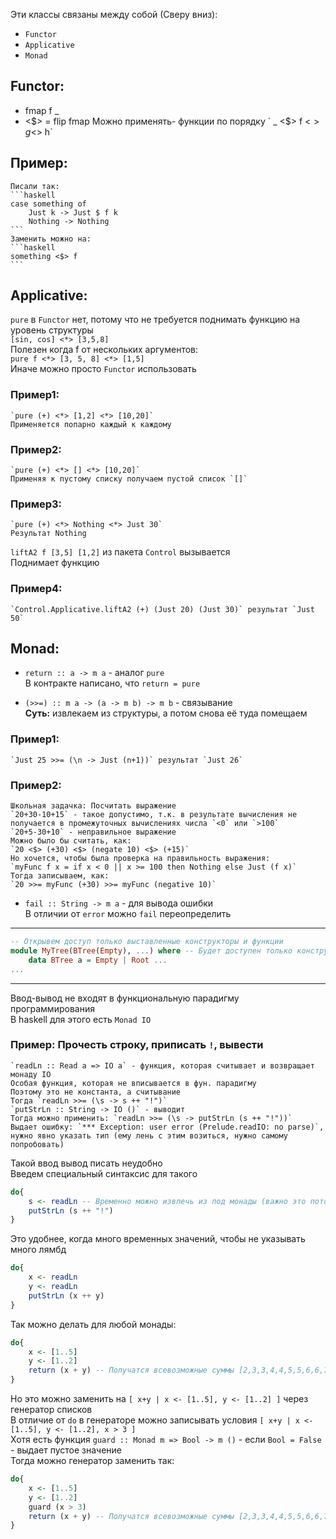 Эти классы связаны между собой (Сверу вниз):
- `Functor`
- `Applicative`
- `Monad`

## Functor: ##  
- fmap f _  
- <$> = flip fmap  
	Можно применять- функции по порядку  
	` _ <$> f <$> g <$> h`  

## Пример: ## 
	Писали так:  
	```haskell
	case something of
		Just k -> Just $ f k
		Nothing -> Nothing
	``` 
	Заменить можно на:  
	```haskell
	something <$> f
	```

## Applicative: ##  

`pure` в `Functor` нет, потому что не требуется поднимать функцию на уровень структуры  
`[sin, cos] <*> [3,5,8]`  
Полезен когда f от нескольких аргументов:  
`pure f <*> [3, 5, 8] <*> [1,5]`  
Иначе можно просто `Functor` использовать  

### Пример1: ###  
	`pure (+) <*> [1,2] <*> [10,20]`  
	Применяется попарно каждый к каждому  

### Пример2: ###  
	`pure (+) <*> [] <*> [10,20]`  
	Применяя к пустому списку получаем пустой список `[]`  

### Пример3: ###  
	`pure (+) <*> Nothing <*> Just 30`  
	Результат Nothing  

`liftA2 f [3,5] [1,2]` из пакета `Control` вызывается  
Поднимает функцию  
### Пример4:  ###
	`Control.Applicative.liftA2 (+) (Just 20) (Just 30)` результат `Just 50`  

## Monad: ##
- `return :: a -> m a` - аналог `pure`  
	В контракте написано, что `return = pure`  

- `(>>=) :: m a -> (a -> m b) -> m b` - связывание  
	__Суть:__ извлекаем из структуры, а потом снова её туда помещаем  

### Пример1: ###  
	`Just 25 >>= (\n -> Just (n+1))` результат `Just 26`  

### Пример2: ###  
	Школьная задачка: Посчитать выражение  
	`20+30-10+15` - такое допустимо, т.к. в результате вычисления не получается в промежуточных вычислениях числа `<0` или `>100`  
	`20+5-30+10` - неправильное выражение  
	Можно было бы считать, как:  
	`20 <$> (+30) <$> (negate 10) <$> (+15)`  
	Но хочется, чтобы была проверка на правильность выражения:  
	`myFunc f x = if x < 0 || x >= 100 then Nothing else Just (f x)`  
	Тогда записываем, как:  
	`20 >>= myFunc (+30) >>= myFunc (negative 10)`  

- `fail :: String -> m a` - для вывода ошибки  
	В отличии от `error` можно `fail` переопределить  

---

```haskell
-- Открывем доступ только выставленные конструкторы и функции
module MyTree(BTree(Empty), ...) where -- Будет доступен только конструктор Empty
	data BTree a = Empty | Root ...
...
```

---

Ввод-вывод не входят в функциональную парадигму программирования  
В haskell для этого есть `Monad IO`  

### Пример: Прочесть строку, приписать `!`, вывести ###  
	`readLn :: Read a => IO a` - функция, которая считывает и возвращает монаду IO  
	Особая функция, которая не вписывается в фун. парадигму  
	Поэтому это не константа, а считывание  
	Тогда `readLn >>= (\s -> s ++ "!")`  
	`putStrLn :: String -> IO ()` - выводит  
	Тогда можно применить: `readLn >>= (\s -> putStrLn (s ++ "!"))`  
	Выдает ошибку: `*** Exception: user error (Prelude.readIO: no parse)`, нужно явно указать тип (ему лень с этим возиться, нужно самому попробовать)  

Такой ввод вывод писать неудобно  
Введем специальный синтаксис для такого  
```haskell
do{
	s <- readLn -- Временно можно извлечь из под монады (важно это потом заключить в монаду)
	putStrLn (s ++ "!")
}
```
Это удобнее, когда много временных значений, чтобы не указывать много лямбд  
```haskell
do{
	x <- readLn
	y <- readLn
	putStrLn (x ++ y)
}
```
Так можно делать для любой монады:  
```haskell
do{
	x <- [1..5] 
	y <- [1..2]
	return (x + y) -- Получатся всевозможные суммы [2,3,3,4,4,5,5,6,6,7]
}
```

Но это можно заменить на `[ x+y | x <- [1..5], y <- [1..2] ]` через генератор списков  
В отличие от `do` в генераторе можно записывать условия `[ x+y | x <- [1..5], y <- [1..2], x > 3 ]`  
Хотя есть функция `guard :: Monad m => Bool -> m ()` - если `Bool = False` - выдает пустое значение  
Тогда можно генератор заменить так:  

```haskell
do{
	x <- [1..5] 
	y <- [1..2]
	guard (x > 3)
	return (x + y) -- Получатся всевозможные суммы [2,3,3,4,4,5,5,6,6,7]
}
```